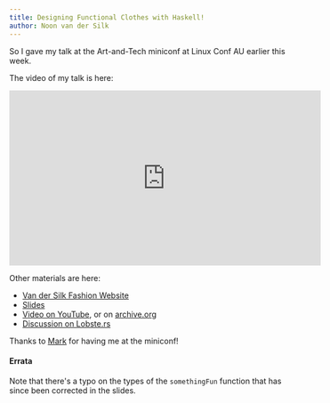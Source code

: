 ```yaml
---
title: Designing Functional Clothes with Haskell!
author: Noon van der Silk
---
```


So I gave my talk at the Art-and-Tech miniconf at Linux Conf AU earlier this
week.

The video of my talk is here:

<iframe width="560" height="315" src="https://www.youtube.com/embed/UvkKf8ME564" frameborder="0" allow="accelerometer; autoplay; encrypted-media; gyroscope; picture-in-picture" allowfullscreen></iframe>

Other materials are here:

- [Van der Silk Fashion Website](https://vandersilk.github.io)
- [Slides](https://docs.google.com/presentation/d/18olpV_GvpLbUR6z043cYIZ0yDVInJDuKN1xWnGQv-5k/edit?usp=sharing)
- [Video on YouTube](https://www.youtube.com/watch?v=UvkKf8ME564), or on [archive.org](https://archive.org/details/lca2019-Designing_functional_clothes_with_Haskell)
- [Discussion on
Lobste.rs](https://lobste.rs/s/ggk6oq/designing_functional_clothes_with)

Thanks to [Mark](https://maetl.net) for having me at the miniconf!


#### Errata

Note that there's a typo on the types of the `somethingFun` function that has
since been corrected in the slides.

